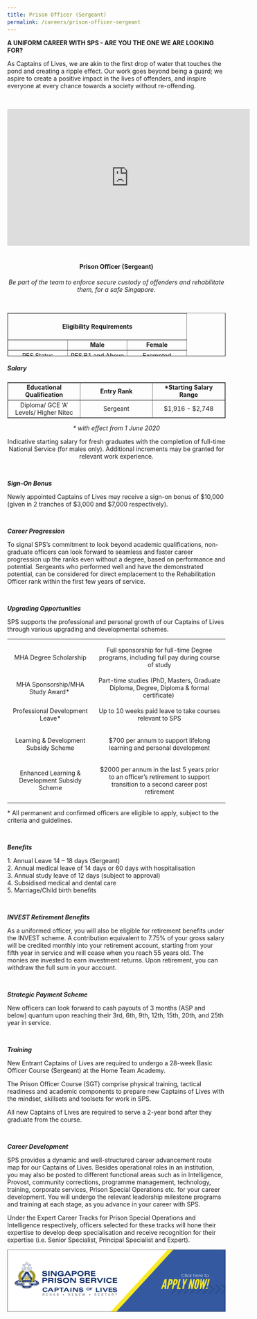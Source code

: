 ```yaml
---
title: Prison Officer (Sergeant)
permalink: /careers/prison-officer-sergeant
---
```

<p><strong>A UNIFORM CAREER WITH SPS - ARE YOU THE ONE WE ARE LOOKING FOR?</strong></p>
<p class="copytext">As Captains of Lives, we are akin to the first drop of water that touches the pond and creating a ripple effect. Our work goes beyond being a guard; we aspire to create&nbsp;a positive impact in the lives of offenders, and inspire everyone at every chance towards a society without re-offending.</p>
<p class="copytext">&nbsp;</p>
<div style="text-align: center;"><iframe title="YouTube video player" src="https://www.youtube.com/embed/CshxKg00Oao" width="560" height="315" frameborder="0" allowfullscreen="allowfullscreen"></iframe></div>
<div style="text-align: center;">&nbsp;</div>
<h4 style="text-align: center;"><strong>Prison Officer (Sergeant)</strong></h4>
<p style="text-align: center;"><em>Be part of the team to enforce secure custody of offenders and rehabilitate them, for a safe Singapore.</em></p>
<div style="text-align: center;">&nbsp;</div>
<div style="text-align: center;">
<table style="border-collapse: collapse; width: 100%; height: 100px;" border="1">
<tbody>
<tr style="height: 46px;">
<td style="text-align: center; width: 99.9999%;" colspan="3">
<h4><strong>Eligibility Requirements</strong></h4>
</td>
</tr>
<tr style="height: 18px;">
<td style="width: 33.3333%; height: 18px;">&nbsp;</td>
<td style="width: 33.3333%; text-align: center; height: 18px;"><strong>Male</strong></td>
<td style="width: 33.3333%; text-align: center; height: 18px;"><strong>Female</strong></td>
</tr>
<tr style="height: 18px;">
<td style="width: 33.3333%; height: 18px;">PES Status</td>
<td style="width: 33.3333%; height: 18px;">PES B1 and Above</td>
<td style="width: 33.3333%; height: 18px;">Exempted</td>
</tr>
<tr style="height: 18px;">
<td style="width: 33.3333%; height: 18px; text-align: left;">Vision</td>
<td style="text-align: center; width: 66.6666%;" colspan="2">Normal Colour Vision</td>
</tr>
</tbody>
</table>
<h5 style="text-align: left;"><strong>Salary</strong></h5>
<table style="border-collapse: collapse; width: 100%;" border="1">
<tbody>
<tr>
<td style="width: 33.3333%; text-align: center;"><strong>Educational Qualification</strong></td>
<td style="width: 33.3333%; text-align: center;"><strong>Entry Rank</strong></td>
<td style="width: 33.3333%; text-align: center;"><strong>*Starting Salary Range</strong></td>
</tr>
<tr>
<td style="width: 33.3333%; text-align: center;">Diploma/ GCE &lsquo;A&rsquo; Levels/ Higher Nitec</td>
<td style="width: 33.3333%; text-align: center;">Sergeant</td>
<td style="width: 33.3333%; text-align: center;">$1,916 - $2,748</td>
</tr>
</tbody>
</table>
<div class="container">
<p class="copytext"><em>* with effect from 1 June 2020</em></p>
<p class="copytext">Indicative starting salary for fresh graduates with the completion of full-time National Service (for males only). Additional increments may be granted for relevant work experience.</p>
<p class="copytext">&nbsp;</p>
</div>
<div class="container">
<p class="subtitle" style="text-align: left;"><strong><em>Sign-On Bonus</em></strong></p>
<p class="copytext" style="text-align: left;">Newly appointed Captains of Lives may receive a sign-on bonus of $10,000 (given in 2 tranches of $3,000 and $7,000 respectively).</p>
<p class="copytext" style="text-align: left;">&nbsp;</p>
</div>
<div class="container">
<p class="subtitle" style="text-align: left;"><strong><em>Career Progression</em></strong></p>
<p class="copytext" style="text-align: left;">To signal SPS&rsquo;s commitment to look beyond academic qualifications, non-graduate officers can look forward to seamless and faster career progression up the ranks even without a degree, based on performance and potential. Sergeants who performed well and have the demonstrated potential, can be considered for direct emplacement to the Rehabilitation Officer rank within the first few years of service.</p>
<p class="copytext" style="text-align: left;">&nbsp;</p>
<p class="subtitle" style="text-align: left;"><em><strong>Upgrading Opportunities</strong></em></p>
<p class="copytext" style="text-align: left;">SPS supports the professional and personal growth of our Captains of Lives through various upgrading and developmental schemes.</p>
<table class="table">
<tbody>
<tr>
<td class="cellpadding">
<p>MHA Degree Scholarship</p>
</td>
<td class="cellpadding">
<p>Full sponsorship for full-time Degree programs, including full pay during course of study</p>
</td>
</tr>
<tr>
<td class="cellpadding">MHA Sponsorship/MHA Study Award*&nbsp;</td>
<td class="cellpadding">Part-time studies (PhD, Masters, Graduate Diploma, Degree, Diploma &amp; formal certificate)&nbsp;</td>
</tr>
<tr>
<td class="cellpadding">
<p>Professional Development Leave*</p>
</td>
<td class="cellpadding">
<p>Up to 10 weeks paid leave to take courses relevant to SPS</p>
</td>
</tr>
<tr>
<td class="cellpadding">
<p>Learning &amp; Development Subsidy Scheme</p>
</td>
<td class="cellpadding">
<p>$700 per annum to support lifelong learning and personal development</p>
</td>
</tr>
<tr>
<td class="cellpadding">
<p>Enhanced Learning &amp; Development Subsidy Scheme</p>
</td>
<td class="cellpadding">
<p>$2000 per annum in the last 5 years prior to an officer&rsquo;s retirement to support transition to a second career post retirement</p>
</td>
</tr>
</tbody>
</table>
<div class="sfContentBlock">
<div class="container">
<p class="copytext" style="text-align: left;">* All permanent and confirmed officers are eligible to apply, subject to the criteria and guidelines.</p>
<p class="copytext" style="text-align: left;">&nbsp;</p>
</div>
<div class="container" style="text-align: left;">
<p class="subtitle"><strong><em>Benefits</em></strong></p>
<p class="copytext">1. Annual Leave 14 &ndash; 18 days (Sergeant)<br />2. Annual medical leave of 14 days or 60 days with hospitalisation<br />3. Annual study leave of 12 days (subject to approval)<br />4. Subsidised medical and dental care<br />5. Marriage/Child birth benefits</p>
<p class="copytext">&nbsp;</p>
</div>
<div class="container" style="text-align: left;">
<p><strong><em>INVEST Retirement Benefits</em></strong></p>
<p>As a uniformed officer, you will also be eligible for retirement benefits under the INVEST scheme. A contribution equivalent to&nbsp;7.75%&nbsp;of your gross salary will be credited monthly into your retirement account, starting from your fifth year in service and will cease when you reach 55 years old. The monies are invested to earn investment returns. Upon retirement, you can withdraw the full sum in your account.</p>
<p>&nbsp;</p>
</div>
<div class="container" style="text-align: left;">
<p><strong><em>Strategic Payment Scheme</em></strong></p>
<p>New officers can look forward to cash payouts of 3 months (ASP and below) quantum upon reaching their 3rd, 6th, 9th, 12th, 15th, 20th, and 25th year in service.</p>
<p>&nbsp;</p>
</div>
<div class="container" style="text-align: left;">
<p class="subtitle"><em><strong>Training</strong></em></p>
<p class="copytext">New Entrant Captains of Lives are required to undergo a 28-week Basic Officer Course (Sergeant) at the Home Team Academy.</p>
</div>
<div class="container" style="text-align: left;">
<p class="copytext">The Prison&nbsp;Officer Course (SGT)&nbsp;comprise physical training, tactical readiness and academic components to prepare new Captains of Lives&nbsp;with the mindset, skillsets and toolsets&nbsp;for work in SPS.</p>
<p class="copytext">All new Captains of Lives&nbsp;are required&nbsp;to serve a 2-year bond after they graduate from the course.</p>
</div>
</div>
<div class="sfContentBlock">
<div class="container" style="text-align: left;">
<p>&nbsp;</p>
</div>
<div class="container">
<p class="subtitle" style="text-align: left;"><em><strong>Career Development</strong></em></p>
<p class="copytext" style="text-align: left;">SPS provides a dynamic and well-structured career advancement route map for our Captains of Lives. Besides operational roles in an institution, you may also be posted to different functional areas such as in Intelligence, Provost, community corrections, programme management, technology, training, corporate services, Prison Special Operations etc. for your career development. You will undergo the relevant leadership milestone programs and training at each stage, as you advance in your career with SPS.</p>
<p class="copytext" style="text-align: left;">Under the Expert Career Tracks for Prison Special Operations and Intelligence respectively, officers selected for these tracks will hone their expertise to develop deep specialisation and receive recognition for their expertise (i.e. Senior Specialist, Principal Specialist and Expert).</p>
<p class="copytext" style="text-align: left;"><a href="https://careers.pageuppeople.com/688/cwlive/en/filter/?=&amp;search-keyword=singapore%20prison&amp;brand=mha%20-%20singapore%20prison%20service%20(sps)&amp;job-mail-subscribe-privacy=agree"><img src="https://raw.githubusercontent.com/isomerpages/pris-test/staging/images/career-tabs-application-button.png" alt="" /></a></p>
</div>
</div>